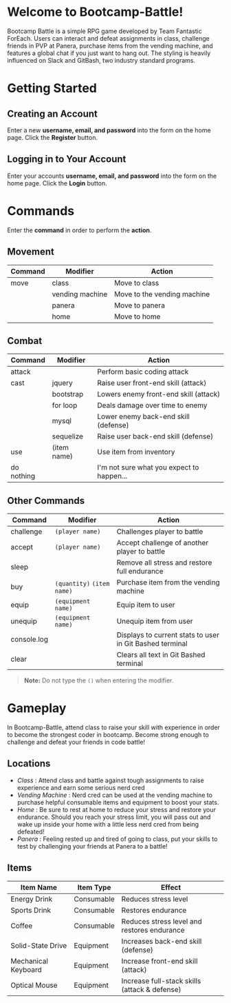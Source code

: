 # Welcome to Bootcamp-Battle!
Bootcamp Battle is a simple RPG game developed by Team Fantastic ForEach. Users can interact and defeat assignments in class, challenge friends in PVP at Panera, purchase items from the vending machine, and features a global chat if you just want to hang out. The styling is heavily influenced on Slack and GitBash, two industry standard programs.


# Getting Started

## Creating an Account

Enter a new **username, email, and password** into the form on the home page.
Click the **Register** button.

## Logging in to Your Account

Enter your accounts **username, email, and password** into the form on the home page.
Click the **Login** button.

# Commands
Enter the **command** in order to perform the **action**.

## Movement

|Command|Modifier|Action|
|-|-|-|
|move|class|Move to class|
||vending machine|Move to the vending machine|
||panera|Move to panera|
||home|Move to home|

## Combat
|Command|Modifier|Action|
|-|-|-|
|attack||Perform basic coding attack|
|cast|jquery|Raise user front-end skill (attack)|
||bootstrap|Lowers enemy front-end skill (attack)|
||for loop|Deals damage over time to enemy|
||mysql|Lower enemy back-end skill (defense)|
||sequelize|Raise user back-end skill (defense)|
|use|(item name)| Use item from inventory
|do nothing||I'm not sure what you expect to happen...|
	
## Other Commands
|Command|Modifier|Action|
|-|-|-|
|challenge| `(player name)`| Challenges player to battle|
|accept| `(player name)`| Accept challenge of another player to battle
|sleep||Remove all stress and restore full endurance|
|buy| `(quantity)` `(item name)`| Purchase item from the vending machine|
|equip| `(equipment name)`| Equip item to user|
|unequip| `(equipment name)` | Unequip item from user|
|console.log|| Displays to current stats to user in Git Bashed terminal|
|clear||Clears all text in Git Bashed terminal|

> **Note:** Do not type the `()` when entering the modifier.

# Gameplay
In Bootcamp-Battle, attend class to raise your skill with experience in order to become the strongest coder in bootcamp. Become strong enough to challenge and defeat your friends in code battle!
  
## Locations

* *Class* : Attend class and battle against tough assignments to raise experience and earn some serious nerd cred
*  *Vending Machine* : Nerd cred can be used at the vending machine to purchase helpful consumable items and equipment to boost your stats.
* *Home* : Be sure to rest at home to reduce your stress and restore your endurance. Should you reach your stress limit, you will pass out and wake up inside your home with a little less nerd cred from being defeated!
* *Panera* : Feeling rested up and tired of going to class, put your skills to test by challenging your friends at Panera to a battle!

## Items

|Item Name| Item Type| Effect|
|-|-|-|
|Energy Drink|Consumable|Reduces stress level|
|Sports Drink|Consumable|Restores endurance|
|Coffee|Consumable|Reduces stress level and restores endurance|
|Solid-State Drive|Equipment|Increases back-end skill (defense)|
|Mechanical Keyboard|Equipment|Increase front-end skill (attack)|
|Optical Mouse|Equipment|Increase full-stack skills (attack & defense)|